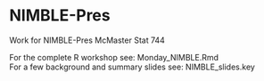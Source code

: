 # NIMBLE-Pres
Work for NIMBLE-Pres McMaster Stat 744

For the complete R workshop see: Monday_NIMBLE.Rmd <br />
For a few background and summary slides see: NIMBLE_slides.key
